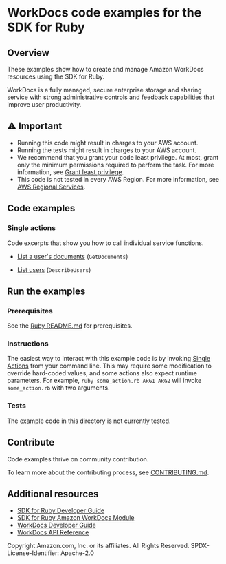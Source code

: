 # WorkDocs code examples for the SDK for Ruby
## Overview
These examples show how to create and manage Amazon WorkDocs resources using the SDK for Ruby.

WorkDocs is a fully managed, secure enterprise storage and sharing service with strong administrative controls and feedback capabilities that improve user productivity.

## ⚠️ Important
* Running this code might result in charges to your AWS account. 
* Running the tests might result in charges to your AWS account.
* We recommend that you grant your code least privilege. At most, grant only the minimum permissions required to perform the task. For more information, see [Grant least privilege](https://docs.aws.amazon.com/IAM/latest/UserGuide/best-practices.html#grant-least-privilege). 
* This code is not tested in every AWS Region. For more information, see [AWS Regional Services](https://aws.amazon.com/about-aws/global-infrastructure/regional-product-services).

## Code examples

### Single actions
Code excerpts that show you how to call individual service functions.

* [List a user's documents](./wd_list_user_docs.rb) (`GetDocuments`)

* [List users](./wd_list_users.rb) (`DescribeUsers`)






## Run the examples

### Prerequisites

See the [Ruby README.md](../../../ruby/README.md) for prerequisites.

### Instructions
The easiest way to interact with this example code is by invoking [Single Actions](#single-actions) from your command line. This may require some modification to override hard-coded values, and some actions also expect runtime parameters. For example, `ruby some_action.rb ARG1 ARG2` will invoke `some_action.rb` with two arguments.

### Tests
<!--custom.tests.start-->
The example code in this directory is not currently tested.

## Contribute
Code examples thrive on community contribution.

To learn more about the contributing process, see [CONTRIBUTING.md](../../../CONTRIBUTING.md).
<!--custom.tests.end-->

## Additional resources
<!--custom.resources.start-->
* [SDK for Ruby Developer Guide](https://aws.amazon.com/developer/language/ruby/)
* [SDK for Ruby Amazon WorkDocs Module](https://docs.aws.amazon.com/sdk-for-ruby/v3/api/Aws/WorkDocs.html)
* [WorkDocs Developer Guide](https://docs.aws.amazon.com/workdocs/latest/developerguide/what_is.html)
* [WorkDocs API Reference](https://docs.aws.amazon.com/sdk-for-ruby/v3/api/)
<!--custom.resources.end-->

Copyright Amazon.com, Inc. or its affiliates. All Rights Reserved. SPDX-License-Identifier: Apache-2.0
